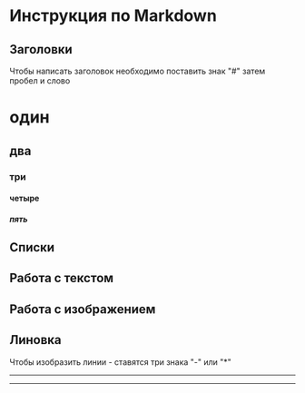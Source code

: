 # Инструкция по Markdown

## Заголовки

Чтобы написать заголовок необходимо поставить знак "#" затем пробел и слово

# один
## два
### три
#### четыре
##### пять

## Списки

## Работа с текстом

## Работа с изображением

## Линовка

Чтобы изобразить линии - ставятся три знака "-" или "*"  

- - -

* * * 


